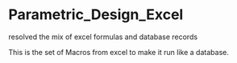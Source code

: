 # Parametric_Design_Excel
resolved the mix of excel formulas and database records

This is the set of Macros from excel to make it run like a database.
